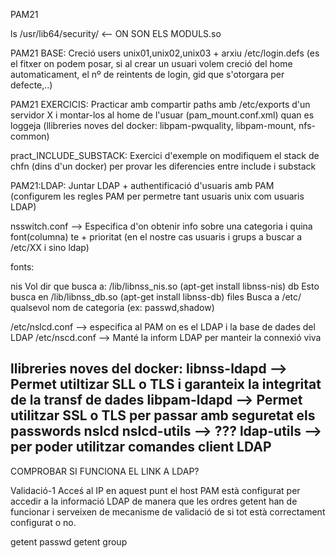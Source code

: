 PAM21

ls /usr/lib64/security/ <-- ON SON ELS MODULS.so

  PAM21 BASE: 
  Creció users unix01,unix02,unix03 + arxiu /etc/login.defs
  (es el fitxer on podem posar, si al crear un usuari volem creció del home automaticament, el nº de reintents de login, gid que s'otorgara per defecte,..)

  
  PAM21 EXERCICIS: 
  Practicar amb compartir paths amb /etc/exports d'un servidor X
			i montar-los al home de l'usuar (pam_mount.conf.xml) quan es loggeja
			(llibreries noves del docker: libpam-pwquality, libpam-mount, nfs-common)	

  
  pract_INCLUDE_SUBSTACK: 
  Exercici d'exemple on modifiquem el stack de chfn (dins d'un docker) per provar les diferencies entre include i substack


  PAM21:LDAP: 
Juntar LDAP + authentificació d'usuaris amb PAM
(configurem les regles PAM per permetre tant usuaris unix com usuaris LDAP)
	
nsswitch.conf -->  Especifica d'on obtenir info sobre una categoria i quina font(columna) te + prioritat (en el nostre cas usuaris i grups a buscar a /etc/XX i sino ldap)

fonts:

  nis  Vol dir que busca a: /lib/libnss_nis.so (apt-get install libnss-nis)
  db   Esto busca en /lib/libnss_db.so   (apt-get install libnss-db)
  files   Busca a /etc/ qualsevol nom de categoria (ex: passwd,shadow)

/etc/nslcd.conf	--> especifica al PAM on es el LDAP i la base de dades del LDAP
/etc/nscd.conf --> Manté la inform LDAP per manteir la connexió viva

llibreries noves del docker: 
libnss-ldapd --> Permet utiltizar SLL o TLS i garanteix la integritat de la transf de dades 
libpam-ldapd --> Permet utilitzar SSL o TLS per passar amb seguretat els passwords
nslcd 
nslcd-utils  --> ???
ldap-utils --> per poder utilitzar comandes client LDAP
---------

COMPROBAR SI FUNCIONA EL LINK A LDAP?

Validació-1 Acceś al IP en aquest punt el host PAM està configurat per accedir a la informació LDAP de
manera que les ordres getent han de funcionar i serveixen de mecanisme de validació de si tot està correctament
configurat o no.


 getent passwd
 getent group


